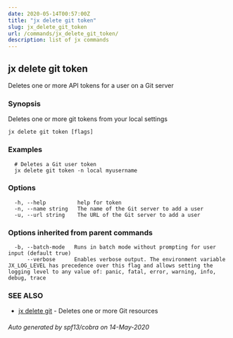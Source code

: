 ```yaml
---
date: 2020-05-14T00:57:00Z
title: "jx delete git token"
slug: jx_delete_git_token
url: /commands/jx_delete_git_token/
description: list of jx commands
---
```

## jx delete git token

Deletes one or more API tokens for a user on a Git server

### Synopsis

Deletes one or more git tokens from your local settings

```
jx delete git token [flags]
```

### Examples

```
  # Deletes a Git user token
  jx delete git token -n local myusername
```

### Options

```
  -h, --help          help for token
  -n, --name string   The name of the Git server to add a user
  -u, --url string    The URL of the Git server to add a user
```

### Options inherited from parent commands

```
  -b, --batch-mode   Runs in batch mode without prompting for user input (default true)
      --verbose      Enables verbose output. The environment variable JX_LOG_LEVEL has precedence over this flag and allows setting the logging level to any value of: panic, fatal, error, warning, info, debug, trace
```

### SEE ALSO

* [jx delete git](/commands/jx_delete_git/)	 - Deletes one or more Git resources

###### Auto generated by spf13/cobra on 14-May-2020

